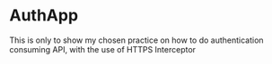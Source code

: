 # AuthApp

This is only to show my chosen practice on how to do authentication consuming API, with the use of HTTPS Interceptor
